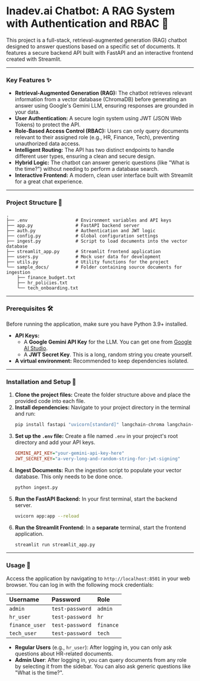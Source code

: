 # Inadev.ai Chatbot: A RAG System with Authentication and RBAC 🤖

This project is a full-stack, retrieval-augmented generation (RAG) chatbot designed to answer questions based on a specific set of documents. It features a secure backend API built with FastAPI and an interactive frontend created with Streamlit.

-----

### Key Features ✨

  * **Retrieval-Augmented Generation (RAG):** The chatbot retrieves relevant information from a vector database (ChromaDB) before generating an answer using Google's Gemini LLM, ensuring responses are grounded in your data.
  * **User Authentication:** A secure login system using JWT (JSON Web Tokens) to protect the API.
  * **Role-Based Access Control (RBAC):** Users can only query documents relevant to their assigned role (e.g., HR, Finance, Tech), preventing unauthorized data access.
  * **Intelligent Routing:** The API has two distinct endpoints to handle different user types, ensuring a clean and secure design.
  * **Hybrid Logic:** The chatbot can answer generic questions (like "What is the time?") without needing to perform a database search.
  * **Interactive Frontend:** A modern, clean user interface built with Streamlit for a great chat experience.

-----

### Project Structure 📂

```
.
├── .env                  # Environment variables and API keys
├── app.py                # FastAPI backend server
├── auth.py               # Authentication and JWT logic
├── config.py             # Global configuration settings
├── ingest.py             # Script to load documents into the vector database
├── streamlit_app.py      # Streamlit frontend application
├── users.py              # Mock user data for development
├── utils.py              # Utility functions for the project
└── sample_docs/          # Folder containing source documents for ingestion
    ├── finance_budget.txt
    ├── hr_policies.txt
    └── tech_onboarding.txt
```

-----

### Prerequisites 🛠️

Before running the application, make sure you have Python 3.9+ installed.

  * **API Keys:**
      * A **Google Gemini API Key** for the LLM. You can get one from [Google AI Studio](https://ai.google.dev/).
      * A **JWT Secret Key**. This is a long, random string you create yourself.
  * **A virtual environment:** Recommended to keep dependencies isolated.

-----

### Installation and Setup 🚀

1.  **Clone the project files:** Create the folder structure above and place the provided code into each file.
2.  **Install dependencies:** Navigate to your project directory in the terminal and run:
    ```bash
    pip install fastapi "uvicorn[standard]" langchain-chroma langchain-huggingface langchain-google-genai python-dotenv "passlib[bcrypt]" "python-jose[cryptography]" streamlit requests
    ```
3.  **Set up the `.env` file:** Create a file named `.env` in your project's root directory and add your API keys.
    ```ini
    GEMINI_API_KEY="your-gemini-api-key-here"
    JWT_SECRET_KEY="a-very-long-and-random-string-for-jwt-signing"
    ```
4.  **Ingest Documents:** Run the ingestion script to populate your vector database. This only needs to be done once.
    ```bash
    python ingest.py
    ```
5.  **Run the FastAPI Backend:** In your first terminal, start the backend server.
    ```bash
    uvicorn app:app --reload
    ```
6.  **Run the Streamlit Frontend:** In a **separate** terminal, start the frontend application.
    ```bash
    streamlit run streamlit_app.py
    ```

-----

### Usage 💬

Access the application by navigating to `http://localhost:8501` in your web browser. You can log in with the following mock credentials:

| Username | Password | Role |
| :--- | :--- | :--- |
| `admin` | `test-password` | `admin` |
| `hr_user` | `test-password` | `hr` |
| `finance_user` | `test-password` | `finance` |
| `tech_user` | `test-password` | `tech` |

  * **Regular Users** (e.g., `hr_user`): After logging in, you can only ask questions about HR-related documents.
  * **Admin User**: After logging in, you can query documents from any role by selecting it from the sidebar. You can also ask generic questions like "What is the time?".
